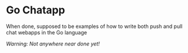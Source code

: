 Go Chatapp
===========

When done, supposed to be examples of how to write both push and pull chat webapps in the Go language

_Warning: Not anywhere near done yet!_
